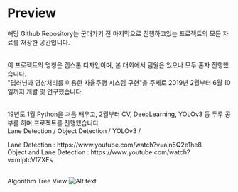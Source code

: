 <h1> Preview </h1> 해당 Github Repository는 군대가기 전 마지막으로 진행하고있는 프로젝트의 모든 자료를 저장한 공간입니다.<br><br>

이 프로젝트의 명칭은 캡스톤 디자인이며, 본 대회에서 팀원은 있으나 모두 혼자 진행했습니다.<br>
"딥러닝과 영상처리를 이용한 자율주행 시스템 구현"을 주제로 2019년 2월부터 6월 10일까지 개발 및 연구했습니다. <br><br>

19년도 1월 Python을 처음 배우고, 2월부터 CV, DeepLearning, YOLOv3 등 두루 공부를 하며 프로젝트를 진행했습니다. <br> 
Lane Detection / Object Detection / YOLOv3 /


<p>
Lane Detection : https://www.youtube.com/watch?v=aln5Q2e1he8
<br>
Object and Lane Detection : https://www.youtube.com/watch?v=mIptcVfZXEs
</p>

<br> Algorithm Tree View ![Alt text](/CapstoneDesign.png)
<br>
